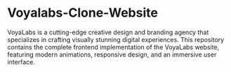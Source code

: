 # Voyalabs-Clone-Website
VoyaLabs is a cutting-edge creative design and branding agency that specializes in crafting visually stunning digital experiences. This repository contains the complete frontend implementation of the VoyaLabs website, featuring modern animations, responsive design, and an immersive user interface.
